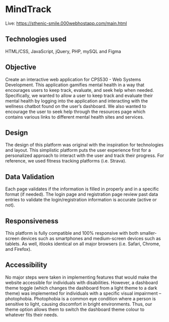 # MindTrack

Live: https://sthenic-smile.000webhostapp.com/main.html

## Technologies used ##
HTML/CSS, JavaScript, jQuery, PHP, mySQL and Figma

## Objective ##
Create an interactive web application for CPS530 - Web Systems Development. This application gamifies mental health in a way that encourages users to keep track, evaluate, and seek help when needed. Specifically, we wanted to allow a user to keep track and evaluate their mental health by logging into the application and interacting with the wellness chatbot found on the user’s dashboard. We also wanted to encourage the user to seek help through the resources page which contains various links to different mental health sites and services.

## Design ##
The design of this platform was original with the inspiration for technologies and layout. This simplistic platform puts the user experience first for a personalized approach to interact with the user and track their progress. For reference, we used fitness tracking platforms (i.e. Strava).

## Data Validation ## 
Each page validates if the information is filled in properly and in a specific format (if needed). The login page and registration page review past data entries to validate the login/registration information is accurate (active or not).

## Responsiveness ##
This platform is fully compatible and 100% responsive with both smaller-screen devices such as smartphones and medium-screen devices such as tablets. As well, itlooks identical on all major browsers (i.e. Safari, Chrome, and Firefox).

## Accessibility ##
No major steps were taken in implementing features that would make the website accessible for individuals with disabilities. However, a dashboard theme toggle (which changes the dashboard from a light theme to a dark theme) was implemented for individuals with a specific visual impairment – photophobia. Photophobia is a common eye condition where a person is sensitive to light, causing discomfort in bright environments. Thus, our theme option allows them to switch the dashboard theme colour to whatever fits their needs.
